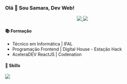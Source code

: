 <h3>
  Olá 👋 
  Sou Samara, Dev Web!
  <br />
</h3>

<p align="center">
  <a href="mailto:ferreirasamara.sf@gmail.com" alt="Gmail">
   <img src="https://img.shields.io/badge/-ferreirasamara.sf@gmail.com-e34c41?style=flat-square&labelColor=e34c41&logo=gmail&logoColor=white&link=ferreirasamara.sf@gmail.com" /> 
  </a>

  <a href="https://www.linkedin.com/in/samarafer" alt="Linkedin">
    <img src="https://img.shields.io/badge/-Samara%20Ferreira-blue?style=flat-square&logo=Linkedin&logoColor=white&link=https://www.linkedin.com/in/samarafer" />
  </a>
</p>

<h4>📚 Formação</h4>
<ul>
    <li> Técnico em Informática | IFAL</li>
    <li> Programação Frontend | Digital House - Estação Hack</li>
    <li> AceleraDEV ReactJS | Codenation</li>
</ul>

<h4>🚀 Skills</h4>
<img align="center" src="https://github-readme-stats.vercel.app/api/top-langs/?username=samaraferreira&show_icons=true&layout=compact" />

